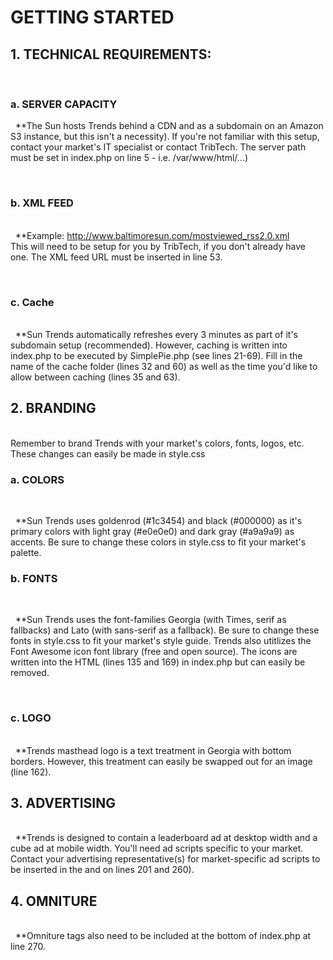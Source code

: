 <strong><h1>GETTING STARTED</h1></strong>

<strong><h2>1. TECHNICAL REQUIREMENTS:</h2></strong>
&nbsp;&nbsp; <strong><h3>a. SERVER CAPACITY</h3></strong>
&nbsp;&nbsp;**The Sun hosts Trends behind a CDN and as a subdomain on an Amazon S3 instance, but this isn't a necessity). If you're not familiar with this setup, contact your market's IT specialist or contact TribTech. The server path must be set in index.php on line 5 - i.e. /var/www/html/...)<br/>

&nbsp;&nbsp; <strong><h3>b. XML FEED</h3></strong> <br/>
&nbsp;&nbsp;**Example: http://www.baltimoresun.com/mostviewed_rss2.0.xml <br/>
This will need to be setup for you by TribTech, if you don't already have one. The XML feed URL must be inserted in line 53.<br/>

&nbsp;&nbsp; <strong><h3>c. Cache</h3></strong> <br/>
&nbsp;&nbsp;**Sun Trends automatically refreshes every 3 minutes as part of it's subdomain setup (recommended). However, caching is written into index.php to be executed by SimplePie.php (see lines 21-69). Fill in the name of the cache folder (lines 32 and 60) as well as the time you'd like to allow between caching (lines 35 and 63).<br/>


<strong><h2>2. BRANDING</h2></strong><br/>
Remember to brand Trends with your market's colors, fonts, logos, etc. These changes can easily be made in style.css
&nbsp;&nbsp;<strong><h3> a. COLORS</h3></strong><br/>

&nbsp;&nbsp;**Sun Trends uses goldenrod (#1c3454) and black (#000000) as it's primary colors with light gray (#e0e0e0) and dark gray (#a9a9a9) as accents. Be sure to change these colors in style.css to fit your market's palette.
&nbsp;&nbsp; <strong><h3>b. FONTS</h3></strong><br/>

&nbsp;&nbsp;**Sun Trends uses the font-families Georgia (with Times, serif as fallbacks) and Lato (with sans-serif as a fallback). Be sure to change these fonts in style.css to fit your market's style guide. Trends also utitlizes the Font Awesome icon font library (free and open source). The icons are written into the HTML (lines 135 and 169) in index.php but can easily be removed.<br/>

&nbsp;&nbsp; <strong><h3>c. LOGO</h3></strong><br/>
&nbsp;&nbsp;**Trends masthead logo is a text treatment in Georgia with bottom borders. However, this treatment can easily be swapped out for an image (line 162).
  

<strong><h2>3. ADVERTISING</h2></strong><br/>
&nbsp;&nbsp;**Trends is designed to contain a leaderboard ad at desktop width and a cube ad at mobile width. You'll need ad scripts specific to your market. Contact your advertising representative(s) for market-specific ad scripts to be inserted in the <head> and on lines 201 and 260). 


<strong><h2>4. OMNITURE</h2></strong><br/>
&nbsp;&nbsp;**Omniture tags also need to be included at the bottom of index.php at line 270.
